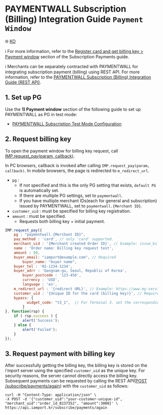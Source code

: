# PAYMENTWALL Subscription (Billing) Integration Guide `Payment Window`

:globe_with_meridians: [KO](/비인증결제/example/paymentwall-request-billing-key.md)

ℹ️ For more information, refer to the [Register card and get billing key > Payment window](https://docs.iamport.kr/en-US/implementation/subscription#issue-billing-b) section of the Subscription Payments guide.

ℹ️ Merchants can be separately contracted with PAYMENTWALL for integrating subscription payment (billing) using REST API. For more information, refer to the [PAYMENTWALL Subscription (Billing) Integration Guide (REST API)](./paymentwall-api-billing-key.md).


## 1. Set up PG

Use the **1) Payment window** section of the following guide to set up PAYMENTWALL as PG in test mode:

- <a href="https://chaifinance.notion.site/5aa0546574c94f159a7f040585af7359" target="_blank"> PAYMENTWALL Subscription Test Mode Configuration</a>


## 2. Request billing key

To open the payment window for billing key request, call [IMP.request_pay(param, callback)](https://docs.iamport.kr/en-US/tech/imp#request_pay).

In PC browsers, callback is invoked after calling `IMP.request_pay(param, callback)`.  In mobile browsers, the page is redirected to `m_redirect_url`.

- `pg` :
    - If not specified and this is the only PG setting that exists, `default PG` is automatically set.
    - If there are multiple PG settings, set to `paymentwall`.
    - If you have multiple merchant IDs(each for general and subscription) issued by PAYMENTWALL, set to `paymentwall.{Merchant ID}`.
- `customer_uid` : must be specified for billing key registration.
- `amount` : must be specified.
    - Requests both billing key + initial payment.

```javascript
IMP.request_pay({
	pg : "paymentwall.{Merchant ID}",
	pay_method : 'card', // only 'card' supported.
	merchant_uid : '{Merchant created Order ID}', // Example: issue_billingkey_monthly_0001
	name : 'Order name: Billing key request test',
	amount : 50,
	buyer_email: "iamport@example.com", // Required
        buyer_name: "buyer name",
	buyer_tel : '02-1234-1234',
	buyer_adrr : 'Gangnam-gu, Seoul, Republic of Korea',
        buyer_postcode : '123-456',
        currency : 'USD',
        language : 'en',
	m_redirect_url : '{redirect URL}', // Example: https://www.my-service.com/payments/complete/mobile (for mobile only),
	customer_uid : '{Unique ID for the card (billing key)}', // Required (Example: gildong_0001_1234)
	bypass: {
	      widget_code: "t3_1",  // For Terminal 3, set the corresponding parameters and activate the Default payment window if not set.
	    }
}, function(rsp) {
	if ( rsp.success ) {
		alert('Success');
	} else {
		alert('Failed');
	}
});
```

<a name="request-pay" />


## 3. Request payment with billing key

After successfully getting the billing key, the billing key is stored on the i'mport server using the specified `customer_uid` as the unique key. For security reasons, the server cannot directly access the billing key. Subsequent payments can be requested by calling the REST API([POST /subscribe/payments/again](https://api.iamport.kr/#!/subscribe/again)) with the `customer_uid` as follows:

```
curl -H "Content-Type: application/json" \
-X POST -d '{"customer_uid":"your-customer-unique-id", "merchant_uid":"order_id_8237352", "amount":3000}' \
https://api.iamport.kr/subscribe/payments/again
```
